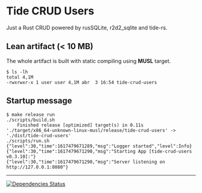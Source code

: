 # Tide CRUD Users

Just a Rust CRUD powered by rusSQLite, r2d2_sqlite and tide-rs.

## Lean artifact (< 10 MB)
The whole artifact is built with static compiling using **MUSL** target.
```
$ ls -lh
total 4,1M
-rwxrwxr-x 1 user user 4,1M abr  3 16:54 tide-crud-users
```

## Startup message
```
$ make release run
./scripts/build.sh
    Finished release [optimized] target(s) in 0.11s
'./target/x86_64-unknown-linux-musl/release/tide-crud-users' -> './dist/tide-crud-users'
./scripts/run.sh
{"level":30,"time":1617479671289,"msg":"Logger started","level":Info}
{"level":30,"time":1617479671290,"msg":"Starting App [tide-crud-users v0.3.10]:"}
{"level":30,"time":1617479671290,"msg":"Server listening on http://127.0.0.1:8080"}
```

---

[![Dependencies Status](https://deps.rs/repo/github/afsec/tide_crud_users_sqlite/status.svg)](https://deps.rs/repo/github/afsec/tide_crud_users_sqlite)
